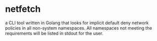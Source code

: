 # netfetch
a CLI tool written in Golang that looks for implicit default deny network policies in all non-system namespaces. All namespaces not meeting the requirements will be listed in stdout for the user.
